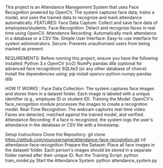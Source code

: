 This project is an Attendance Management System that uses Face Recognition powered by OpenCV. The system captures face data, trains a model, and uses the trained data to recognize and mark attendance automatically.
FEATURES:
Face Data Capture: Collect and save face data of employees/students.
Face Recognition: Detect and recognize faces in real time using OpenCV.
Attendance Recording: Automatically mark attendance in a database or a CSV file.
Simple User Interface: Easy-to-use interface for system administrators.
Secure: Prevents unauthorized users from being marked as present.

REQUIREMENTS:
Before running this project, ensure you have the following installed:
Python 3.x
OpenCV (cv2)
NumPy
pandas
dlib (optional for advanced face recognition)
SQLite3 (or any other database of choice)
Install the dependencies using:
pip install opencv-python numpy pandas dlib

HOW IT WORKS :
Face Data Collection:
The system captures face images and stores them in a dataset folder.
Each image is labeled with a unique identifier (e.g., employee ID or student ID).
Training the Model:
OpenCV's face_recognition module processes the images to create a recognition model.
Real-Time Recognition:
The webcam captures real-time video.
Faces are detected, matched against the trained model, and verified.
Attendance Recording:
If a face is recognized, the system logs the user's attendance in the database or CSV file with a timestamp.

Setup Instructions
Clone the Repository:
git clone https://github.com/yourusername/attendance-face-recognition.git
cd attendance-face-recognition
Prepare the Dataset:
Place all face images in the dataset/ folder.
Each person's images should be stored in a separate folder named after their unique ID.
Run the Training Script:
python train_model.py
Start the Attendance System:
python attendance_system.py
